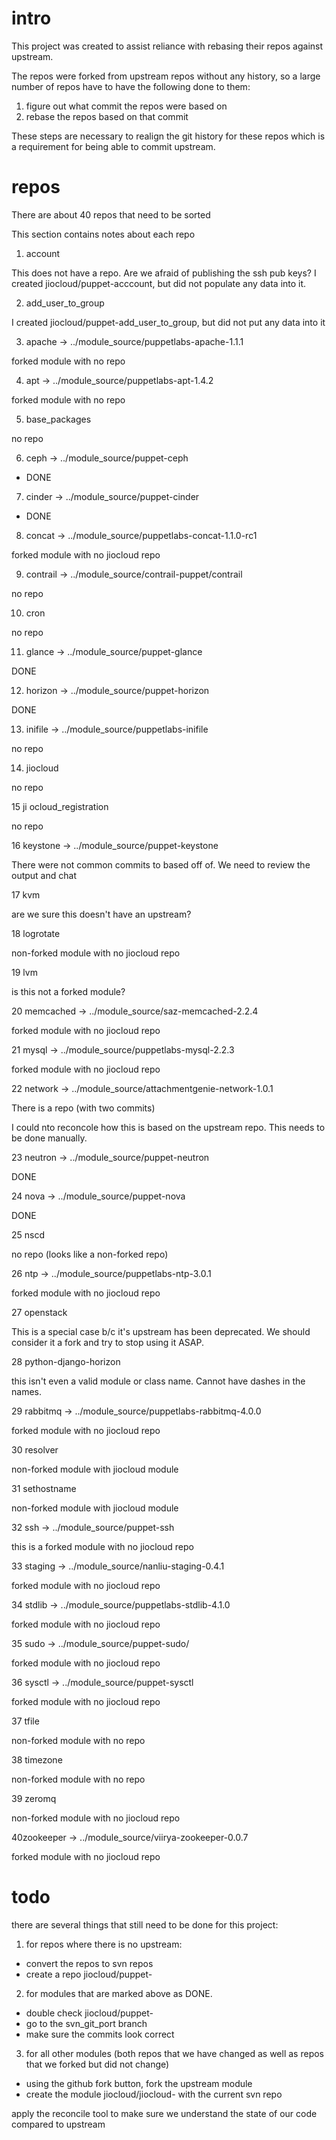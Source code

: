 # intro

This project was created to assist reliance with rebasing their repos against upstream.

The repos were forked from upstream repos without any history, so a large number of repos have
to have the following done to them:

1. figure out what commit the repos were based on
2. rebase the repos based on that commit

These steps are necessary to realign the git history for these
repos which is a requirement for being able to commit upstream.

# repos

There are about 40 repos that need to be sorted

This section contains notes about each repo

1. account

  This does not have a repo. Are we afraid of publishing the ssh pub keys?
  I created jiocloud/puppet-acccount, but did not populate any data into it.

2. add\_user\_to\_group

 I created jiocloud/puppet-add\_user\_to\_group, but did not put any data into it

3. apache -> ../module\_source/puppetlabs-apache-1.1.1

  forked module with no repo

4. apt -> ../module\_source/puppetlabs-apt-1.4.2

  forked module with no repo

5. base\_packages

  no repo

6. ceph -> ../module\_source/puppet-ceph

  - DONE

7. cinder -> ../module\_source/puppet-cinder

  - DONE

8. concat -> ../module\_source/puppetlabs-concat-1.1.0-rc1

  forked module with no jiocloud repo

9. contrail -> ../module\_source/contrail-puppet/contrail

  no repo

10. cron

  no repo

11. glance -> ../module\_source/puppet-glance

   DONE

12. horizon -> ../module\_source/puppet-horizon

  DONE

13. inifile -> ../module\_source/puppetlabs-inifile

  no repo

14. jiocloud

  no repo

15 ji ocloud\_registration

  no repo

16 keystone -> ../module\_source/puppet-keystone

  There were not common commits to based off of. We need to review the output and chat

17 kvm

  are we sure this doesn't have an upstream?

18 logrotate

  non-forked module with no jiocloud repo

19 lvm

  is this not a forked module?

20 memcached -> ../module\_source/saz-memcached-2.2.4

  forked module with no jiocloud repo

21 mysql -> ../module\_source/puppetlabs-mysql-2.2.3

  forked module with no jiocloud repo

22 network -> ../module\_source/attachmentgenie-network-1.0.1

  There is a repo (with two commits)

  I could nto reconcole how this is based on the upstream repo. This needs to be done
  manually.

23 neutron -> ../module\_source/puppet-neutron

  DONE

24 nova -> ../module\_source/puppet-nova

  DONE

25 nscd

  no repo (looks like a non-forked repo)

26 ntp -> ../module\_source/puppetlabs-ntp-3.0.1

  forked module with no jiocloud repo

27 openstack

  This is a special case b/c it's upstream has been deprecated. We should
  consider it a fork and try to stop using it ASAP.

28 python-django-horizon

this isn't even a valid module or class name. Cannot have dashes in the names.

29 rabbitmq -> ../module\_source/puppetlabs-rabbitmq-4.0.0

  forked module with no jiocloud repo

30 resolver

  non-forked module with jiocloud module

31 sethostname

  non-forked module with jiocloud module

32 ssh -> ../module\_source/puppet-ssh

  this is a forked module with no jiocloud repo

33 staging -> ../module\_source/nanliu-staging-0.4.1

  forked module with no jiocloud repo

34 stdlib -> ../module\_source/puppetlabs-stdlib-4.1.0

  forked module with no jiocloud repo

35 sudo -> ../module\_source/puppet-sudo/

  forked module with no jiocloud repo

36 sysctl -> ../module\_source/puppet-sysctl

  forked module with no jiocloud repo

37 tfile

  non-forked module with no repo

38 timezone

  non-forked module with no repo

39 zeromq

  non-forked module with no jiocloud repo

40zookeeper -> ../module\_source/viirya-zookeeper-0.0.7

  forked module with no jiocloud repo

# todo

there are several things that still need to be done for this project:

1. for repos where there is no upstream:

- convert the repos to svn repos
- create a repo jiocloud/puppet-<name>

2. for modules that are marked above as DONE.

  * double check jiocloud/puppet-<name>
  * go to the svn\_git\_port branch
  * make sure the commits look correct

3. for all other modules (both repos that we have changed as well as repos that we forked but did not
change)

- using the github fork button, fork the upstream module
- create the module jiocloud/jiocloud-<name> with the current svn repo


apply the reconcile tool to make sure we understand the state of our code compared to upstream

